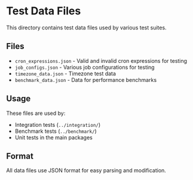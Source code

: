 # Test Data Files

This directory contains test data files used by various test suites.

## Files

- `cron_expressions.json` - Valid and invalid cron expressions for testing
- `job_configs.json` - Various job configurations for testing
- `timezone_data.json` - Timezone test data
- `benchmark_data.json` - Data for performance benchmarks

## Usage

These files are used by:
- Integration tests (`../integration/`)
- Benchmark tests (`../benchmark/`)
- Unit tests in the main packages

## Format

All data files use JSON format for easy parsing and modification.